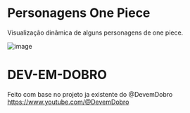 # Personagens One Piece

Visualização dinâmica de alguns personagens de one piece.

![image](https://github.com/Luidyenrico/one-piece/assets/80763934/46f998c0-b6be-4052-97fb-28cd81caa1c5)

 
# DEV-EM-DOBRO 
Feito com base no projeto ja existente do @DevemDobro
https://www.youtube.com/@DevemDobro
